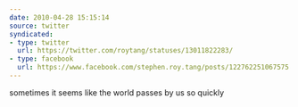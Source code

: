```yaml
---
date: 2010-04-28 15:15:14
source: twitter
syndicated:
- type: twitter
  url: https://twitter.com/roytang/statuses/13011822283/
- type: facebook
  url: https://www.facebook.com/stephen.roy.tang/posts/122762251067575
---
```


sometimes it seems like the world passes by us so quickly